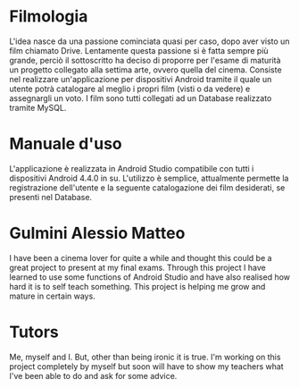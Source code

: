 # Filmologia
L'idea nasce da una passione cominciata quasi per caso, dopo aver visto un film chiamato Drive. Lentamente questa passione si è fatta 
sempre più grande, perciò il sottoscritto ha deciso di proporre per l'esame di maturità un progetto collegato alla settima arte, ovvero 
quella del cinema.
Consiste nel realizzare un'applicazione per dispositivi Android tramite il quale un utente potrà catalogare al meglio i propri film (visti 
o da vedere) e assegnargli un voto. 
I film sono tutti collegati ad un Database realizzato tramite MySQL.

# Manuale d'uso
L'applicazione è realizzata in Android Studio compatibile con tutti i dispositivi Android 4.4.0 in su.
L'utilizzo è semplice, attualmente permette la registrazione dell'utente e la seguente catalogazione dei film desiderati, se presenti nel Database.

# Gulmini Alessio Matteo
I have been a cinema lover for quite a while and thought this could be a great project to present at my final exams. Through this project I have learned to use some functions of Android Studio and have also realised how hard it is to self teach something. This project is helping me grow and mature in certain ways.

# Tutors
Me, myself and I.
But, other than being ironic it is true. I'm working on this project completely by myself but soon will have to show my teachers what I've been able to do and ask for some advice.
